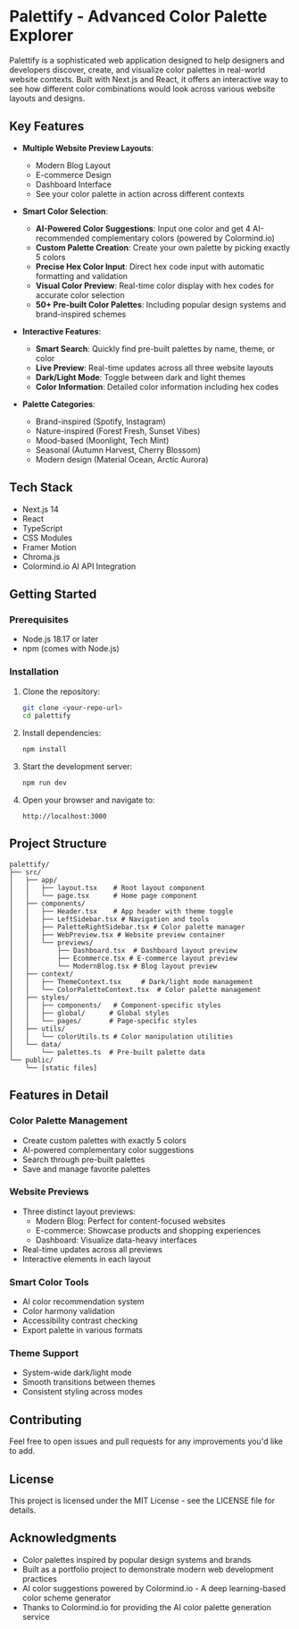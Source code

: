 # Palettify - Advanced Color Palette Explorer

Palettify is a sophisticated web application designed to help designers and developers discover, create, and visualize color palettes in real-world website contexts. Built with Next.js and React, it offers an interactive way to see how different color combinations would look across various website layouts and designs.

## Key Features

- **Multiple Website Preview Layouts**: 
  - Modern Blog Layout
  - E-commerce Design
  - Dashboard Interface
  - See your color palette in action across different contexts

- **Smart Color Selection**:
  - **AI-Powered Color Suggestions**: Input one color and get 4 AI-recommended complementary colors (powered by Colormind.io)
  - **Custom Palette Creation**: Create your own palette by picking exactly 5 colors
  - **Precise Hex Color Input**: Direct hex code input with automatic formatting and validation
  - **Visual Color Preview**: Real-time color display with hex codes for accurate color selection
  - **50+ Pre-built Color Palettes**: Including popular design systems and brand-inspired schemes

- **Interactive Features**:
  - **Smart Search**: Quickly find pre-built palettes by name, theme, or color
  - **Live Preview**: Real-time updates across all three website layouts
  - **Dark/Light Mode**: Toggle between dark and light themes
  - **Color Information**: Detailed color information including hex codes

- **Palette Categories**:
  - Brand-inspired (Spotify, Instagram)
  - Nature-inspired (Forest Fresh, Sunset Vibes)
  - Mood-based (Moonlight, Tech Mint)
  - Seasonal (Autumn Harvest, Cherry Blossom)
  - Modern design (Material Ocean, Arctic Aurora)

## Tech Stack

- Next.js 14
- React
- TypeScript
- CSS Modules
- Framer Motion
- Chroma.js
- Colormind.io AI API Integration

## Getting Started

### Prerequisites

- Node.js 18.17 or later
- npm (comes with Node.js)

### Installation

1. Clone the repository:
   ```bash
   git clone <your-repo-url>
   cd palettify
   ```

2. Install dependencies:
   ```bash
   npm install
   ```

3. Start the development server:
   ```bash
   npm run dev
   ```

4. Open your browser and navigate to:
   ```
   http://localhost:3000
   ```

## Project Structure

```
palettify/
├── src/
│   ├── app/
│   │   ├── layout.tsx    # Root layout component
│   │   └── page.tsx      # Home page component
│   ├── components/
│   │   ├── Header.tsx    # App header with theme toggle
│   │   ├── LeftSidebar.tsx # Navigation and tools
│   │   ├── PaletteRightSidebar.tsx # Color palette manager
│   │   ├── WebPreview.tsx # Website preview container
│   │   └── previews/
│   │       ├── Dashboard.tsx  # Dashboard layout preview
│   │       ├── Ecommerce.tsx # E-commerce layout preview
│   │       └── ModernBlog.tsx # Blog layout preview
│   ├── context/
│   │   ├── ThemeContext.tsx     # Dark/light mode management
│   │   └── ColorPaletteContext.tsx  # Color palette management
│   ├── styles/
│   │   ├── components/   # Component-specific styles
│   │   ├── global/      # Global styles
│   │   └── pages/       # Page-specific styles
│   ├── utils/
│   │   └── colorUtils.ts # Color manipulation utilities
│   └── data/
│       └── palettes.ts  # Pre-built palette data
└── public/
    └── [static files]
```

## Features in Detail

### Color Palette Management
- Create custom palettes with exactly 5 colors
- AI-powered complementary color suggestions
- Search through pre-built palettes
- Save and manage favorite palettes

### Website Previews
- Three distinct layout previews:
  - Modern Blog: Perfect for content-focused websites
  - E-commerce: Showcase products and shopping experiences
  - Dashboard: Visualize data-heavy interfaces
- Real-time updates across all previews
- Interactive elements in each layout

### Smart Color Tools
- AI color recommendation system
- Color harmony validation
- Accessibility contrast checking
- Export palette in various formats

### Theme Support
- System-wide dark/light mode
- Smooth transitions between themes
- Consistent styling across modes

## Contributing

Feel free to open issues and pull requests for any improvements you'd like to add.

## License

This project is licensed under the MIT License - see the LICENSE file for details.

## Acknowledgments

- Color palettes inspired by popular design systems and brands
- Built as a portfolio project to demonstrate modern web development practices
- AI color suggestions powered by Colormind.io - A deep learning-based color scheme generator
- Thanks to Colormind.io for providing the AI color palette generation service
